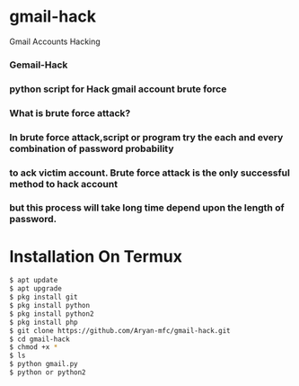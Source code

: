 # gmail-hack
Gmail Accounts Hacking 

### Gemail-Hack
 
### python script for Hack gmail account brute force 
 
###  What is brute force attack?

### In brute force attack,script or program try the each and every combination of password probability 
### to ack victim account. Brute force attack is the only successful method to hack account
### but this process will take long time depend upon the length of password.
 # Installation On Termux
 
 
```bash
$ apt update
$ apt upgrade
$ pkg install git
$ pkg install python
$ pkg install python2
$ pkg install php
$ git clone https://github.com/Aryan-mfc/gmail-hack.git
$ cd gmail-hack
$ chmod +x *
$ ls 
$ python gmail.py
$ python or python2

